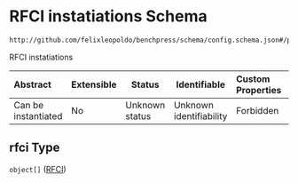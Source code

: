 # RFCI instatiations Schema

```txt
http://github.com/felixleopoldo/benchpress/schema/config.schema.json#/properties/structure_learning_algorithms/properties/rfci
```

RFCI instatiations


| Abstract            | Extensible | Status         | Identifiable            | Custom Properties | Additional Properties | Access Restrictions | Defined In                                                                  |
| :------------------ | ---------- | -------------- | ----------------------- | :---------------- | --------------------- | ------------------- | --------------------------------------------------------------------------- |
| Can be instantiated | No         | Unknown status | Unknown identifiability | Forbidden         | Allowed               | none                | [config.schema.json\*](../../out/config.schema.json "open original schema") |

## rfci Type

`object[]` ([RFCI](config-definitions-rfci.md))
